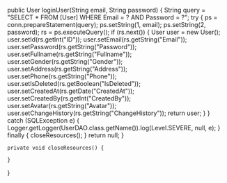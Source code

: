  public User loginUser(String email, String password) {
        String query = "SELECT * FROM [User] WHERE Email = ? AND Password = ?";
        try {
            ps = conn.prepareStatement(query);
            ps.setString(1, email);
            ps.setString(2, password);
            rs = ps.executeQuery();
            if (rs.next()) {
                User user = new User();
                user.setId(rs.getInt("ID"));
                user.setEmail(rs.getString("Email"));
                user.setPassword(rs.getString("Password"));
                user.setFullname(rs.getString("Fullname"));
                user.setGender(rs.getString("Gender"));
                user.setAddress(rs.getString("Address"));
                user.setPhone(rs.getString("Phone"));
                user.setIsDeleted(rs.getBoolean("IsDeleted"));
                user.setCreatedAt(rs.getDate("CreatedAt"));
                user.setCreatedBy(rs.getInt("CreatedBy"));
                user.setAvatar(rs.getString("Avatar"));
                user.setChangeHistory(rs.getString("ChangeHistory"));
                return user;
            }
        } catch (SQLException e) {
            Logger.getLogger(UserDAO.class.getName()).log(Level.SEVERE, null, e);
        } finally {
            closeResources();
        }
        return null;
    }

    private void closeResources() {
        
    }
}

